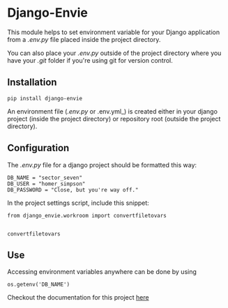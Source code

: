 Django-Envie
============

This module helps to set environment variable for your Django application from a _.env.py_ file placed inside the project directory.

You can also place your _.env.py_ outside of the project directory where you have your _.git_ folder if you're using git for version control.


Installation
------------
```
pip install django-envie
```

An environment file (_.env.py_ or .env.yml_) is created either in your django project (inside the project directory) or repository root (outside the project directory).


Configuration
-------------
The _.env.py_ file for a django project should be formatted this way:
```
DB_NAME = "sector_seven"
DB_USER = "homer_simpson"
DB_PASSWORD = "Close, but you're way off."
```

In the project settings script, include this snippet:
```
from django_envie.workroom import convertfiletovars


convertfiletovars
```

Use
----
Accessing environment variables anywhere can be done by using
```
os.getenv('DB_NAME')
```

Checkout the documentation for this project [here](http//:django-envie.readthedocs.org "Read the documentation")
